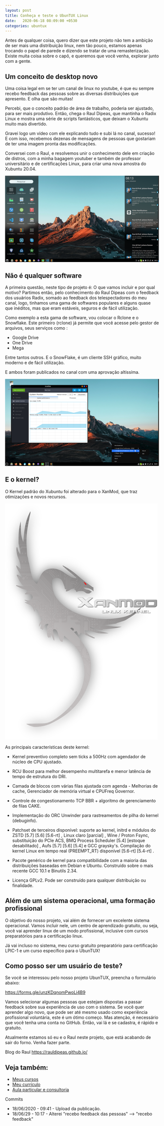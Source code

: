 ```yaml
---
layout: post
title: Conheça e teste o UbunTUX Linux
date:   2020-06-18 08:09:00 +0530
categories: ubuntux 
---
```


Antes de qualquer coisa, quero dizer que este projeto não tem a ambição de ser mais uma distribuição linux, nem tão pouco, estamos apenas trocando o papel de parede e dizendo se tratar de uma remasterização. Existe muita coisa sobre o capô, e queremos que você venha, explorar junto com a gente.

## Um conceito de desktop novo
Uma coisa legal em se ter um canal de linux no youtube, é que eu sempre recebo feedback das pessoas sobre as diversas distribuições que apresento. E olha que são muitas! 

Percebi, que o conceito padrão de área de trabalho, poderia ser ajustado, para ser mais produtivo. Então, chega o Raul Dipeas, que mantinha o Radix Linux e mostra uma série de scripts fantásticos, que deixam o Xubuntu muito mais divertido. 

Gravei logo um vídeo com ele explicando tudo e subi lá no canal, sucesso! E com isso, recebemos dezenas de mensagens de pessoas que gostariam de ter uma imagem pronta das modificações. 

Conversei com o Raul, e resolvemos unir o conhecimento dele em criação de distros, com a minha bagagem youtuber e também de professor universitário e de certificações Linux, para criar uma nova amostra do Xubuntu 20.04. 

![desktop](/images/desktop.png)

## Não é qualquer software 
A primeira questão, neste tipo de projeto é: O que vamos incluir e por qual motivo? Partimos então, pelo conhecimento do Raul Dipeas com o feedback dos usuários Radix, somado ao feedback dos telespectadores do meu canal, logo, tinhamos uma gama de softwares populares e alguns quase que inéditos, mas que eram estáveis, seguros e de fácil utilização.

Como exemplo a esta gama de software, vou colocar o Rclone e o Snowflake. Este primeiro (rclone) já permite que você acesse pelo gestor de arquivos, seus serviços como : 

- Google Drive
- One Drive
- Mega

Entre tantos outros. E o SnowFlake, é um cliente SSH gráfico, muito moderno e de fácil utilização.

E ambos foram publicados no canal com uma aprovação altissíma. 

![app ubuntux](/images/appubuntu.png)

## E o kernel?
O Kernel padrão do Xubuntu foi alterado para o XanMod, que traz otimizações e novos recursos. 

![xammod](/images/xmk.png)

As principais características deste kernel:


   - Kernel preventivo completo sem ticks a 500Hz com agendador de núcleo de CPU ajustado.

   - RCU Boost para melhor desempenho multitarefa e menor latência de tempo de estrutura do DRI.
  
   - Camada de blocos com várias filas ajustada com agenda
    - Melhorias de cache, Gerenciador de memória virtual e CPUFreq Governor.
   - Controle de congestionamento TCP BBR + algoritmo de gerenciamento de filas CAKE.
  - Implementação do ORC Unwinder para rastreamentos de pilha do kernel (debuginfo).
  - Patchset de terceiros disponível: suporte ao kernel, initrd e módulos do ZSTD [5.7] [5.6] [5.6-rt] , Linux claro [parcial] , Wine / Proton Fsync, substituição do PCIe ACS, BMQ Process Scheduler [5.4] [estoque desabilitado] , Aufs [5.7] [5.6] [5.4] e GCC graysky's.
    Compilação do kernel Linux em tempo real (PREEMPT_RT) disponível [5.6-rt] [5.4-rt] .
- Pacote genérico de kernel para compatibilidade com a maioria das distribuições baseadas em Debian e Ubuntu. Construído sobre o mais recente GCC 10.1 e Binutils 2.34.
- Licença GPLv2. Pode ser construído para qualquer distribuição ou finalidade.


## Além de um sistema operacional, uma formação profissional
O objetivo do nosso projeto, vai além de fornecer um excelente sistema operacional. Vamos incluir nele, um centro de aprendizado gratuito, ou seja, você vai aprender linux de um modo profissional, inclusive com cursos preparatórios para a certificação linux.

Já vai incluso no sistema, meu curso gratuito preparatório para certificação LPIC-1 e um curso específico para o UbunTUX!



## Como posso ser um usuário de teste?
Se você se interessou pelo nosso projeto UbunTUX, preencha o formulário abaixo:

<https://forms.gle/unzKDqnomPwoLi4B9>

Vamos selecionar algumas pessoas que estejam dispostas a passar feedback sobre sua experiência de uso com o sistema. Se você quer aprender algo novo, que pode ser até mesmo usado como experiência profissional voluntária, este é um ótimo começo. Mas atenção, é necessário que você tenha uma conta no GitHub. Então, vai lá e se cadastra, é rápido e gratuito.

Atualmente estamos só eu e o Raul neste projeto, que está acabando de sair do forno. Venha fazer parte.

Blog do Raul
<https://rauldipeas.github.io/>

## Veja também:
- [Meus cursos](https://profjulianoramos.github.io/cursos/)
- [Meu currículo](https://profjulianoramos.github.io/curriculo/)
- [Aula particular e consultoria](https://profjulianoramos.github.io/consultoria/)

Commits
- 18/06/2020 - 09:41 - Upload da publicação.
- 18/06/29 - 10:17 - Alterei "recebo feedback das pessoas" --> "recebo feedback"
